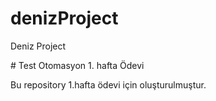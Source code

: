 # denizProject

Deniz Project





\# Test Otomasyon 1. hafta Ödevi

Bu repository 1.hafta ödevi için oluşturulmuştur.

